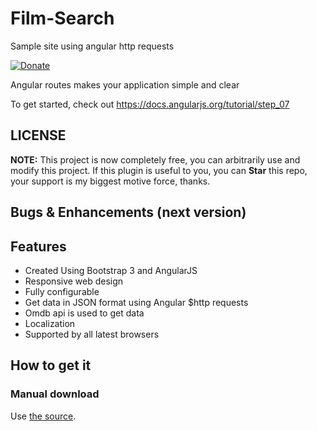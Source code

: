 # Film-Search
Sample site using angular http requests

[![Donate](https://www.paypalobjects.com/en_US/i/btn/btn_donateCC_LG.gif)](https://www.paypal.com/)




Angular routes makes your application simple and clear

To get started, check out https://docs.angularjs.org/tutorial/step_07

## LICENSE

**NOTE:** This project is now completely free, you can arbitrarily use and modify this project. If this plugin is useful to you, you can **Star** this repo, your support is my biggest motive force, thanks.

## Bugs & Enhancements (next version)

## Features

* Created Using Bootstrap 3 and AngularJS
* Responsive web design
* Fully configurable
* Get data in JSON format using Angular $http requests
* Omdb api is used to get data
* Localization
* Supported by all latest browsers


## How to get it

### Manual download

Use [the source](https://github.com/niranth/Angular-Sample/archive/master.zip).


